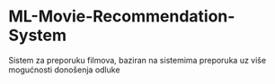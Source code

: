# ML-Movie-Recommendation-System
Sistem za preporuku filmova, baziran na sistemima preporuka uz više mogućnosti donošenja odluke
